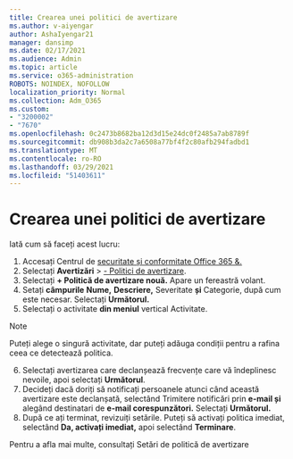 ```yaml
---
title: Crearea unei politici de avertizare
ms.author: v-aiyengar
author: AshaIyengar21
manager: dansimp
ms.date: 02/17/2021
ms.audience: Admin
ms.topic: article
ms.service: o365-administration
ROBOTS: NOINDEX, NOFOLLOW
localization_priority: Normal
ms.collection: Adm_O365
ms.custom:
- "3200002"
- "7670"
ms.openlocfilehash: 0c2473b8682ba12d3d15e24dc0f2485a7ab8789f
ms.sourcegitcommit: db908b3da2c7a6508a77bf4f2c80afb294fadbd1
ms.translationtype: MT
ms.contentlocale: ro-RO
ms.lasthandoff: 03/29/2021
ms.locfileid: "51403611"
---
```

# <a name="create-an-alert-policy"></a>Crearea unei politici de avertizare

Iată cum să faceți acest lucru:

1. Accesați Centrul de [securitate și conformitate Office 365 &.](https://go.microsoft.com/fwlink/p/?linkid=2077143)
1. Selectați **Avertizări**  >  [- Politici de avertizare](https://go.microsoft.com/fwlink/?linkid=2103208).
1. Selectați **+ Politică de avertizare nouă.** Apare un fereastră volant.
1. Setați **câmpurile** **Nume,** **Descriere,** Severitate **și** Categorie, după cum este necesar. Selectați **Următorul.**
1. Selectați o activitate **din meniul** vertical Activitate.
> [!NOTE]
>  Puteți alege o singură activitate, dar puteți adăuga condiții pentru a rafina ceea ce detectează politica.
6. Selectați avertizarea care declanșează frecvențe care vă îndeplinesc nevoile, apoi selectați **Următorul**.
7. Decideți dacă doriți să notificați persoanele atunci când această avertizare este declanșată, selectând Trimitere notificări prin **e-mail și** alegând destinatari de **e-mail corespunzători.** Selectați **Următorul.**
8. După ce ați terminat, revizuiți setările. Puteți să activați politica imediat, selectând **Da, activați imediat,** apoi selectând **Terminare**.

Pentru a afla mai multe, consultați Setări de politică de avertizare

